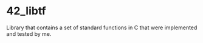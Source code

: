 # 42_libtf
Library that contains a set of standard functions in C that were implemented and tested by me.
